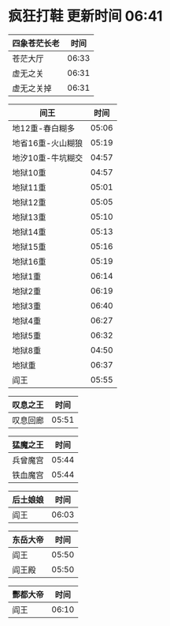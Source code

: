 # 疯狂打鞋 更新时间 06:41

| 四象苍茫长老   | 时间    |
|--------|-------|
| 苍茫大厅 | 06:33 |
| 虚无之关 | 06:31 |
| 虚无之关掉 | 06:31 |

| 间王   | 时间    |
|--------|-------|
| 地12重-春白糊多 | 05:06 |
| 地省16重-火山糊狼 | 05:19 |
| 地汐10重-牛坑糊交 | 04:57 |
| 地狱10重 | 04:57 |
| 地狱11重 | 05:01 |
| 地狱12重 | 05:05 |
| 地狱13重 | 05:10 |
| 地狱14重 | 05:13 |
| 地狱15重 | 05:16 |
| 地狱16重 | 05:19 |
| 地狱1重 | 06:14 |
| 地狱2重 | 06:19 |
| 地狱3重 | 06:40 |
| 地狱4重 | 06:27 |
| 地狱5重 | 06:32 |
| 地狱8重 | 04:50 |
| 地狱重 | 06:37 |
| 阎王 | 05:55 |

| 叹息之王   | 时间    |
|--------|-------|
| 叹息回廊 | 05:51 |

| 猛魔之王   | 时间    |
|--------|-------|
| 兵曾魔宫 | 05:44 |
| 铁血魔宫 | 05:44 |

| 后土娘娘   | 时间    |
|--------|-------|
| 阎王 | 06:03 |

| 东岳大帝   | 时间    |
|--------|-------|
| 阎王 | 05:50 |
| 阎王殿 | 05:50 |

| 酆都大帝   | 时间    |
|--------|-------|
| 阎王 | 06:10 |